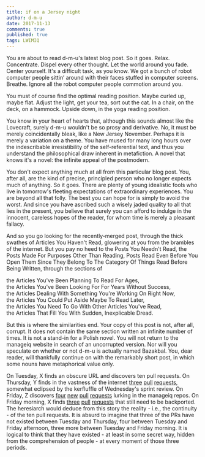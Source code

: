 ```yaml
---
title: if on a Jersey night
author: d-m-u
date: 2017-11-13
comments: true
published: true
tags: LWIMIQ
---
```


You are about to read d-m-u's latest blog post. So it goes. Relax. Concentrate. Dispel every other thought. Let the world around you fade. Center yourself. It's a difficult task, as you know. We got a bunch of robot computer people sittin’ around with their faces stuffed in computer screens. Breathe. Ignore all the robot computer people commotion around you.

You must of course find the optimal reading position. Maybe curled up, maybe flat. Adjust the light, get your tea, sort out the cat. In a chair, on the deck, on a hammock. Upside down, in the yoga reading position. 

You know in your heart of hearts that, although this sounds almost like the Lovecraft, surely d-m-u wouldn't be so prosy and derivative. No, it must be merely coincidentally bleak, like a New Jersey November. Perhaps it is merely a variation on a theme. You have mused for many long hours over the indescribable irresistibility of the self-referential text, and thus you understand the philosophical draw inherent in metafiction. A novel that knows it's a novel: the infinite appeal of the postmodern.

You don't expect anything much at all from this particular blog post. You, after all, are the kind of precise, principled person who no longer expects much of anything. So it goes. There are plenty of young
idealistic fools who live in tomorrow's fleeting expectations of extraordinary experiences. You are beyond all that folly. The best you can hope for is simply to avoid the worst. And since you have ascribed
such a wisely jaded quality to all that lies in the present, you believe that surely you can afford to indulge in the innocent, careless hopes of the reader, for whom time is merely a pleasant fallacy.

And so you go looking for the recently-merged post, through the thick swathes of Articles You Haven't Read, glowering at you from the brambles of the internet. But you pay no heed to the Posts You Needn't
Read, the Posts Made For Purposes Other Than Reading, Posts Read Even Before You Open Them Since They Belong To The Category Of Things Read Before Being Written, through the sections of 

  the Articles You've Been Planning To Read For Ages,  
  the Articles You've Been Looking For For Years Without Success,  
  the Articles Dealing With Something You're Working On Right Now,  
  the Articles You Could Put Aside Maybe To Read Later,  
  the Articles You Need To Go With Other Articles You've Read,  
  the Articles That Fill You With Sudden, Inexplicable Dread.  

But this is where the similarities end. Your copy of this post is not, after all, corrupt. It does not contain the same section written an infinite number of times. It is not a stand-in for a Polish novel. You
will not return to the manageiq website in search of an uncorrupted version. Nor will you speculate on whether or not d-m-u is actually named Bazakbal. You, dear reader, will thankfully continue on with the remarkably short post, in which some nouns have metaphorical value only.  

On Tuesday, X finds an obscure URL and discovers ten pull requests. On Thursday, Y finds in the vastness of the internet [three][1] [pull][2] [requests][3], somewhat eclipsed by the kerfluffle of Wednesday's sprint review. On Friday, Z discovers [four][4] [new][5] [pull][6] [requests][7] lurking in the manageiq repos. On Friday morning, X finds [three][8] [pull][9] [requests][10] that still need to be backported. The heresiarch would deduce from this story the reality - i.e., the continuity - of the ten pull requests. It is absurd to imagine that three of the PRs have not existed between Tuesday and Thursday, four between Tuesday and Friday afternoon, three more between Tuesday and Friday morning. It is logical to think that they have existed - at least in some secret way, hidden from the comprehension of people - at every moment of those three periods.


[1]: https://github.com/ManageIQ/manageiq-ui-service/pull/1220
[2]: https://github.com/ManageIQ/manageiq/pull/16429
[3]: https://github.com/ManageIQ/guides/pull/265
[4]: https://github.com/ManageIQ/guides/pull/271
[5]: https://github.com/ManageIQ/manageiq-api/pull/199
[6]: https://github.com/ManageIQ/manageiq-api/pull/180
[7]: https://github.com/ManageIQ/manageiq-documentation/pull/570
[8]: https://github.com/ManageIQ/manageiq-ui-classic/pull/2696
[9]: https://github.com/ManageIQ/manageiq-appliance/pull/146
[10]: https://github.com/ManageIQ/manageiq-performance/pull/30

[//]: # (Credit for the rhyming line goes to Pat.)
[//]: # (It's blog posts and obscure references all the way down, folks.)
[//]: # (Spoiler: references include Kurt Vonnegut, Calvino, R&M, Dr. Seuss, and Borges.)
[//]: # (https://www.sccs.swarthmore.edu/users/00/pwillen1/lit/winter.htm)
[//]: # (art.yale.edu/file_columns/0000/0066/borges.pdf)
